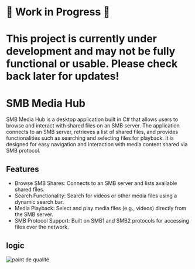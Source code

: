 # 🚧 Work in Progress 🚧
# This project is currently under development and may not be fully functional or usable. Please check back later for updates!

# SMB Media Hub
SMB Media Hub is a desktop application built in C# that allows users to browse and interact with shared files on an SMB server. The application connects to an SMB server, retrieves a list of shared files, and provides functionalities such as searching and selecting files for playback. It is designed for easy navigation and interaction with media content shared via SMB protocol.

## Features
- Browse SMB Shares: Connects to an SMB server and lists available shared files.
- Search Functionality: Search for videos or other media files using a dynamic search bar.
- Media Playback: Select and play media files (e.g., videos) directly from the SMB server.
- SMB Protocol Support: Built on SMB1 and SMB2 protocols for accessing files over the network.

## logic
![paint de qualité](https://github.com/user-attachments/assets/e7048216-4f00-4f71-8c23-7a9ee8056475)
